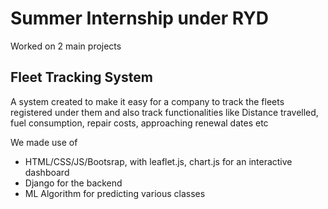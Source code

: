 # Summer Internship under RYD

Worked on 2 main projects

## Fleet Tracking System

A system created to make it easy for a company to track the fleets registered under them and also track functionalities like Distance travelled, fuel consumption, repair costs, approaching renewal dates etc

We made use of 
* HTML/CSS/JS/Bootsrap, with leaflet.js, chart.js for an interactive dashboard
* Django for the backend
* ML Algorithm for predicting various classes


